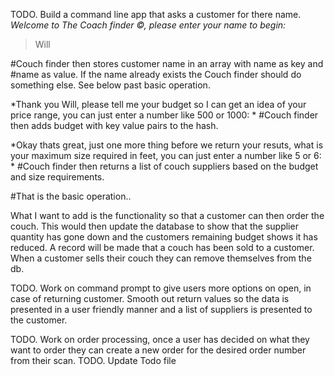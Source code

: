 TODO.
Build a command line app that asks a customer for there name.
*Welcome to The Coach finder ©, please enter your name to begin:*
>Will

#Couch finder then stores customer name in an array with name as key and #name as value. If the name already exists the Couch finder should do something else. See below past basic operation.

*Thank you Will, please tell me your budget so I 
can get an idea of your price range, you can just enter a number like 500 or 1000:
*
#Couch finder then adds budget with key value pairs to the hash.

*Okay thats great, just one more thing before we return your resuts, what is your maximum size required in feet, you can just enter a number like 5 or 6:
*
#Couch finder then returns a list of couch suppliers based on the budget and size requirements.

#That is the basic operation..

What I want to add is the functionality so that a customer can then order the couch. This would then update the database to show that the supplier quantity has gone down and the customers remaining budget shows it has reduced. A record will be made that a couch has been sold to a customer. When a customer sells their couch they can remove themselves from the db.


TODO. Work on command prompt to give users more options on open, in case of returning customer.
Smooth out return values so the data is presented in a user friendly manner and a list of suppliers is presented to the customer.

TODO. Work on order processing, once a user has decided on what they want to order they can create a new order for the desired order number from their scan.
TODO. Update Todo file